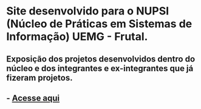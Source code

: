 # Site desenvolvido para o NUPSI (Núcleo de Práticas em Sistemas de Informação) UEMG - Frutal. 
## Exposição dos projetos desenvolvidos dentro do núcleo e dos integrantes e ex-integrantes que já fizeram projetos.
## - [Acesse aqui](https://nupsi.uemgfrutal.com.br/)
